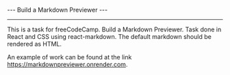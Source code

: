 --- Build a Markdown Previewer ---

------

This is a task for freeCodeCamp. Build a Markdown Previewer. Task done in React and CSS using react-markdown. The default markdown should be rendered as HTML.

An example of work can be found at the link https://markdownpreviewer.onrender.com.
